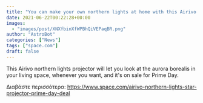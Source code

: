 ```yaml
---
title: "You can make your own northern lights at home with this Airivo Star Projector deal for Prime Day"
date: 2021-06-22T00:22:28+00:00
images:
  - "images/post/XNXfbinXfWPBhQiVEPaqBR.png"
author: "AstroBot"
categories: ["News"]
tags: ["space.com"]
draft: false
---
```


This Airivo northern lights projector will let you look at the aurora borealis in your living space, whenever you want, and it's on sale for Prime Day. 

Διαβάστε περισσότερα: https://www.space.com/airivo-northern-lights-star-projector-prime-day-deal
